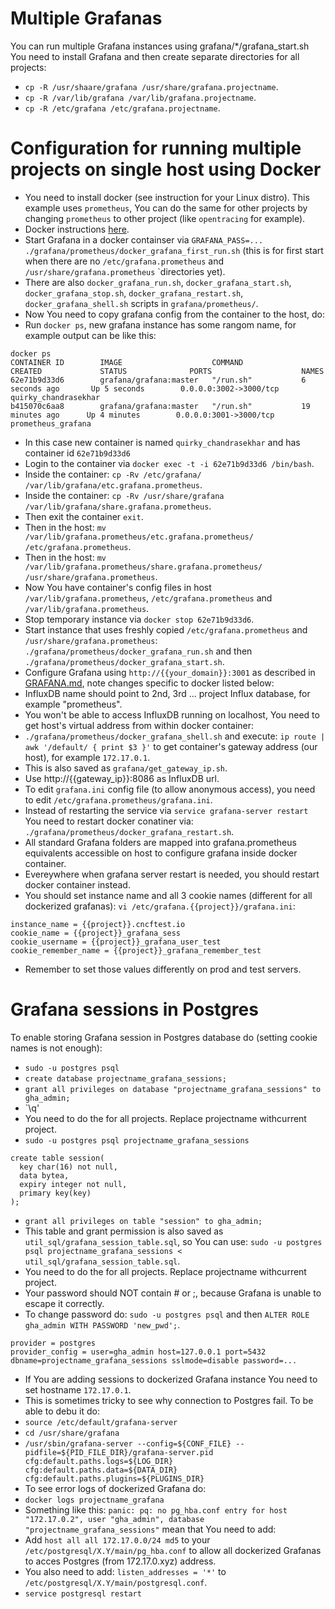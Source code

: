 # Multiple Grafanas

You can run multiple Grafana instances using grafana/*/grafana_start.sh
You need to install Grafana and then create separate directories for all projects:
- `cp -R /usr/shaare/grafana /usr/share/grafana.projectname`.
- `cp -R /var/lib/grafana /var/lib/grafana.projectname`.
- `cp -R /etc/grafana /etc/grafana.projectname`.

# Configuration for running multiple projects on single host using Docker

- You need to install docker (see instruction for your Linux distro). This example uses `prometheus`, You can do the same for other projects by changing `prometheus` to other project (like `opentracing` for example).
- Docker instructions [here](https://github.com/cncf/devstats/blob/master/DOCKER.md).
- Start Grafana in a docker containser via `GRAFANA_PASS=... ./grafana/prometheus/docker_grafana_first_run.sh` (this is for first start when there are no `/etc/grafana.prometheus` and `/usr/share/grafana.prometheus` `directories yet).
- There are also `docker_grafana_run.sh`, `docker_grafana_start.sh`, `docker_grafana_stop.sh`, `docker_grafana_restart.sh`, `docker_grafana_shell.sh` scripts in `grafana/prometheus/`.
- Now You need to copy grafana config from the container to the host, do:
- Run `docker ps`, new grafana instance has some rangom name, for example output can be like this:
```
docker ps
CONTAINER ID        IMAGE                    COMMAND             CREATED             STATUS              PORTS                    NAMES
62e71b9d33d6        grafana/grafana:master   "/run.sh"           6 seconds ago       Up 5 seconds        0.0.0.0:3002->3000/tcp   quirky_chandrasekhar
b415070c6aa8        grafana/grafana:master   "/run.sh"           19 minutes ago      Up 4 minutes        0.0.0.0:3001->3000/tcp   prometheus_grafana
```
- In this case new container is named `quirky_chandrasekhar` and has container id `62e71b9d33d6`
- Login to the container via `docker exec -t -i 62e71b9d33d6 /bin/bash`.
- Inside the container: `cp -Rv /etc/grafana/ /var/lib/grafana/etc.grafana.prometheus`.
- Inside the container: `cp -Rv /usr/share/grafana /var/lib/grafana/share.grafana.prometheus`.
- Then exit the container `exit`.
- Then in the host: `mv /var/lib/grafana.prometheus/etc.grafana.prometheus/ /etc/grafana.prometheus`.
- Then in the host: `mv /var/lib/grafana.prometheus/share.grafana.prometheus/ /usr/share/grafana.prometheus`.
- Now You have container's config files in host `/var/lib/grafana.prometheus`, `/etc/grafana.prometheus` and `/var/lib/grafana.prometheus`.
- Stop temporary instance via `docker stop 62e71b9d33d6`.
- Start instance that uses freshly copied `/etc/grafana.prometheus` and `/usr/share/grafana.prometheus`: `./grafana/prometheus/docker_grafana_run.sh` and then `./grafana/prometheus/docker_grafana_start.sh`.
- Configure Grafana using `http://{{your_domain}}:3001` as described in [GRAFANA.md](https://github.com/cncf/devstats/blob/master/GRAFANA.md), note changes specific to docker listed below:
- InfluxDB name should point to 2nd, 3rd ... project Influx database, for example "prometheus".
- You won't be able to access InfluxDB running on localhost, You need to get host's virtual address from within docker container:
- `./grafana/prometheus/docker_grafana_shell.sh` and execute: `ip route | awk '/default/ { print $3 }'` to get container's gateway address (our host), for example `172.17.0.1`.
- This is also saved as `grafana/get_gateway_ip.sh`.
- Use http://{{gateway_ip}}:8086 as InfluxDB url.
- To edit `grafana.ini` config file (to allow anonymous access), you need to edit `/etc/grafana.prometheus/grafana.ini`.
- Instead of restarting the service via `service grafana-server restart` You need to restart docker conatiner via: `./grafana/prometheus/docker_grafana_restart.sh`.
- All standard Grafana folders are mapped into grafana.prometheus equivalents accessible on host to configure grafana inside docker container.
- Evereywhere when grafana server restart is needed, you should restart docker container instead.
- You should set instance name and all 3 cookie names (different for all dockerized grafanas): `vi /etc/grafana.{{project}}/grafana.ini`:
```
instance_name = {{project}}.cncftest.io
cookie_name = {{project}}_grafana_sess
cookie_username = {{project}}_grafana_user_test
cookie_remember_name = {{project}}_grafana_remember_test
```
- Remember to set those values differently on prod and test servers.

# Grafana sessions in Postgres

To enable storing Grafana session in Postgres database do (setting cookie names is not enough):
- `sudo -u postgres psql`
- `create database projectname_grafana_sessions;`
- `grant all privileges on database "projectname_grafana_sessions" to gha_admin;`
- `\q'
- You need to do the for all projects. Replace projectname withcurrent project.
- `sudo -u postgres psql projectname_grafana_sessions`
```
create table session(
  key char(16) not null,
  data bytea,
  expiry integer not null,
  primary key(key)
);
```
- `grant all privileges on table "session" to gha_admin;`
- This table and grant permission is also saved as `util_sql/grafana_session_table.sql`, so You can use: `sudo -u postgres psql projectname_grafana_sessions < util_sql/grafana_session_table.sql`.
- You need to do the for all projects. Replace projectname withcurrent project.
- Your password should NOT contain # or ;, because Grafana is unable to escape it correctly.
- To change password do: `sudo -u postgres psql` and then `ALTER ROLE gha_admin WITH PASSWORD 'new_pwd';`.
```
provider = postgres
provider_config = user=gha_admin host=127.0.0.1 port=5432 dbname=projectname_grafana_sessions sslmode=disable password=...
```
- If You are adding sessions to dockerized Grafana instance You need to set hostname `172.17.0.1`.
- This is sometimes tricky to see why connection to Postgres fail. To be able to debu it do:
- `source /etc/default/grafana-server`
- `cd /usr/share/grafana`
- `/usr/sbin/grafana-server --config=${CONF_FILE} --pidfile=${PID_FILE_DIR}/grafana-server.pid cfg:default.paths.logs=${LOG_DIR} cfg:default.paths.data=${DATA_DIR} cfg:default.paths.plugins=${PLUGINS_DIR}`
- To see error logs of dockerized Grafana do:
- `docker logs projectname_grafana`
- Something like this: `panic: pq: no pg_hba.conf entry for host "172.17.0.2", user "gha_admin", database "projectname_grafana_sessions"` mean that You need to add:
- Add `host all all 172.17.0.0/24 md5` to your `/etc/postgresql/X.Y/main/pg_hba.conf` to allow all dockerized Grafanas to acces Postgres (from 172.17.0.xyz) address.
- You also need to add: `listen_addresses = '*'` to `/etc/postgresql/X.Y/main/postgresql.conf`.
- `service postgresql restart`
